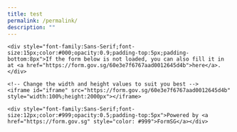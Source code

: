 ```yaml
---
title: test
permalink: /permalink/
description: ""
---
```


    <div style="font-family:Sans-Serif;font-size:15px;color:#000;opacity:0.9;padding-top:5px;padding-bottom:8px">If the form below is not loaded, you can also fill it in at <a href="https://form.gov.sg/60e3e7f6767aad0012645d4b">here</a>.</div>
    
    <!-- Change the width and height values to suit you best -->
    <iframe id="iframe" src="https://form.gov.sg/60e3e7f6767aad0012645d4b" style="width:100%;height:2000px"></iframe>
    
    <div style="font-family:Sans-Serif;font-size:12px;color:#999;opacity:0.5;padding-top:5px">Powered by <a href="https://form.gov.sg" style="color: #999">FormSG</a></div>